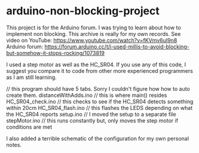 # arduino-non-blocking-project
This project is for the Arduino forum. I was trying to learn about how to implement non blocking. This archive is really for my own records.
See video on YouTube: https://www.youtube.com/watch?v=fKVmv6uI9n8 
Arduino forum: https://forum.arduino.cc/t/i-used-millis-to-avoid-blocking-but-somehow-it-stops-rocking/1073819 

I used a step motor as well as the HC_SR04.
If you use any of this code, I suggest you compare it to code from other more experienced programmers as I am still learning. 

// this program should have 5 tabs. Sorry I couldn't figure how how to auto create them. 
distanceWithAdds.ino  // this is where main() resides
HC_SR04_check.ino     // this checks to see if the HC_SR04 detects something within 20cm
HC_SR04_flash.ino     // this flashes the LEDS depending on what the HC_SR04 reports
setup.ino             // I moved the setup to a separate file
stepMotor.ino         // this runs constantly but, only moves the step motor if conditions are met

I also added a terrible schematic of the configuration for my own personal notes. 
